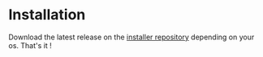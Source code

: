 # Installation

Download the latest release on the [installer repository](https://github.com/AntaresSimulatorTeam/antares-web-installer) depending on your os. That's it !
